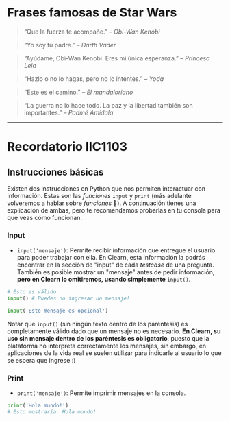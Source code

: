 # Frases famosas de Star Wars

> “Que la fuerza te acompañe.” – *Obi-Wan Kenobi*

> “Yo soy tu padre.” – *Darth Vader*

> “Ayúdame, Obi-Wan Kenobi. Eres mi única esperanza.” – *Princesa Leia*

> “Hazlo o no lo hagas, pero no lo intentes.” – *Yoda*

> “Este es el camino.” – *El mandaloriano*

> “La guerra no lo hace todo.
> La paz y la libertad también son importantes.” – *Padmé Amidala*

___

# Recordatorio IIC1103

## Instrucciones básicas

Existen dos instrucciones en Python que nos permiten interactuar con información. Estas son las _funciones_ `input` y `print` (más adelante volveremos a hablar sobre _funciones_ 👀). A continuación tienes una explicación de ambas, pero te recomendamos probarlas en tu consola para que veas cómo funcionan.

### Input

*   `input('mensaje')`: Permite recibir información que entregue el usuario para poder trabajar con ella. En Clearn, esta información la podrás encontrar en la sección de "input" de cada *testcase* de una pregunta. También es posible mostrar un "mensaje" antes de pedir información, **pero en Clearn lo omitiremos, usando simplemente** `input()`.
```python
# Esto es válido
input() # Puedes no ingresar un mensaje!

input('Este mensaje es opcional')
```
Notar que `input()` (sin ningún texto dentro de los paréntesis) es completamente válido dado que un mensaje no es necesario. **En Clearn, su uso sin mensaje dentro de los paréntesis es obligatorio**, puesto que la plataforma no interpreta correctamente los mensajes, sin embargo, en aplicaciones de la vida real se suelen utilizar para indicarle al usuario lo que se espera que ingrese :)

### Print

*   `print('mensaje')`: Permite imprimir mensajes en la consola.

```python
print('Hola mundo!')
# Esto mostraría: Hola mundo!
```
